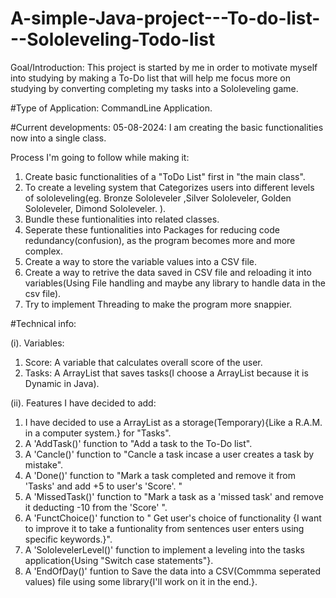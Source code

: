 # A-simple-Java-project---To-do-list---Sololeveling-Todo-list

Goal/Introduction: 
This project is started by me in order to motivate myself into studying by making a To-Do list that will help me focus more on studying by converting completing my tasks into a Sololeveling game.

#Type of Application: CommandLine Application.

#Current developments: 
05-08-2024: I am creating the basic functionalities now into a single class.

Process I'm going to follow while making it:
1. Create basic functionalities of a "ToDo List" first in "the main class".
2. To create a leveling system that Categorizes users into different levels of sololeveling(eg. Bronze Sololeveler ,Silver Sololeveler, Golden Sololeveler, Dimond Sololeveler. ).
3. Bundle these funtionalities into related classes.
4. Seperate these funtionalities into Packages for reducing code redundancy(confusion), as the program becomes more and more complex.
5. Create a way to store the variable values into a CSV file.
6. Create a way to retrive the data saved in CSV file and reloading it into variables(Using File handling and maybe any library to handle data in the csv file).
7. Try to implement Threading to make the program more snappier.
   

#Technical info:

(i). Variables:
  1. Score: A variable that calculates overall score of the user.
  2. Tasks: A ArrayList that saves tasks(I choose a ArrayList because it is Dynamic in Java).

(ii). Features I have decided to add:
1. I have decided to use a ArrayList as a storage(Temporary){Like a R.A.M. in a computer system.} for "Tasks".
2. A 'AddTask()' function to "Add a task to the To-Do list".
3. A 'Cancle()' function to "Cancle a task incase a user creates a task by mistake".
4. A 'Done()' function to "Mark a task completed and remove it from 'Tasks' and add +5 to user's 'Score'. "
5. A 'MissedTask()' function to "Mark a task as a 'missed task' and remove it deducting -10 from the 'Score' ".
6. A 'FunctChoice()' function to " Get user's choice of functionality {I want to improve it to take a funtionality from sentences user enters using specific keywords.}".
7. A 'SololevelerLevel()' function to implement a leveling into the tasks application{Using "Switch case statements"}.
8. A 'EndOfDay()' funtion to Save the data into a CSV(Commma seperated values) file using some library{I'll work on it in the end.}.

